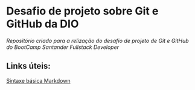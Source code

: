 # Desafio de projeto sobre Git e GitHub da DIO
_Repositório criado para a relização do desafio de projeto de Git e GitHub do BootCamp Santander Fullstack Developer_

## Links úteis:
[Sintaxe básica Markdown](https://www.markdownguide.org/basic-syntax/)

